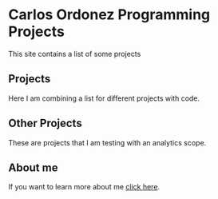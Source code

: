 # Carlos Ordonez Programming Projects
This site contains a list of some projects
## Projects
Here I am combining a list for different projects with code. 
## Other Projects
These are projects that I am testing with an analytics scope.

## About me
If you want to learn more about me [click here](https://carordo.github.io/about1).
